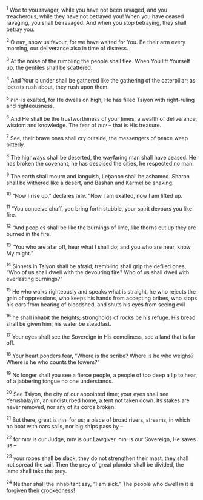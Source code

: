 <sup>1</sup> Woe to you ravager, while you have not been ravaged, and you treacherous, while they have not betrayed you! When you have ceased ravaging, you shall be ravaged. And when you stop betraying, they shall betray you.

<sup>2</sup> O יהוה, show us favour, for we have waited for You. Be their arm every morning, our deliverance also in time of distress.

<sup>3</sup> At the noise of the rumbling the people shall flee. When You lift Yourself up, the gentiles shall be scattered.

<sup>4</sup> And Your plunder shall be gathered like the gathering of the caterpillar; as locusts rush about, they rush upon them.

<sup>5</sup> יהוה is exalted, for He dwells on high; He has filled Tsiyon with right-ruling and righteousness.

<sup>6</sup> And He shall be the trustworthiness of your times, a wealth of deliverance, wisdom and knowledge. The fear of יהוה – that is His treasure.

<sup>7</sup> See, their brave ones shall cry outside, the messengers of peace weep bitterly.

<sup>8</sup> The highways shall be deserted, the wayfaring man shall have ceased. He has broken the covenant, he has despised the cities, he respected no man.

<sup>9</sup> The earth shall mourn and languish, Leḇanon shall be ashamed. Sharon shall be withered like a desert, and Bashan and Karmel be shaking.

<sup>10</sup> “Now I rise up,” declares יהוה. “Now I am exalted, now I am lifted up.

<sup>11</sup> “You conceive chaff, you bring forth stubble, your spirit devours you like fire.

<sup>12</sup> “And peoples shall be like the burnings of lime, like thorns cut up they are burned in the fire.

<sup>13</sup> “You who are afar off, hear what I shall do; and you who are near, know My might.”

<sup>14</sup> Sinners in Tsiyon shall be afraid; trembling shall grip the defiled ones, “Who of us shall dwell with the devouring fire? Who of us shall dwell with everlasting burnings?”

<sup>15</sup> He who walks righteously and speaks what is straight, he who rejects the gain of oppressions, who keeps his hands from accepting bribes, who stops his ears from hearing of bloodshed, and shuts his eyes from seeing evil –

<sup>16</sup> he shall inhabit the heights; strongholds of rocks be his refuge. His bread shall be given him, his water be steadfast.

<sup>17</sup> Your eyes shall see the Sovereign in His comeliness, see a land that is far off.

<sup>18</sup> Your heart ponders fear, “Where is the scribe? Where is he who weighs? Where is he who counts the towers?”

<sup>19</sup> No longer shall you see a fierce people, a people of too deep a lip to hear, of a jabbering tongue no one understands.

<sup>20</sup> See Tsiyon, the city of our appointed time; your eyes shall see Yerushalayim, an undisturbed home, a tent not taken down. Its stakes are never removed, nor any of its cords broken.

<sup>21</sup> But there, great is יהוה for us; a place of broad rivers, streams, in which no boat with oars sails, nor big ships pass by –

<sup>22</sup> for יהוה is our Judge, יהוה is our Lawgiver, יהוה is our Sovereign, He saves us –

<sup>23</sup> your ropes shall be slack, they do not strengthen their mast, they shall not spread the sail. Then the prey of great plunder shall be divided, the lame shall take the prey.

<sup>24</sup> Neither shall the inhabitant say, “I am sick.” The people who dwell in it is forgiven their crookedness!

